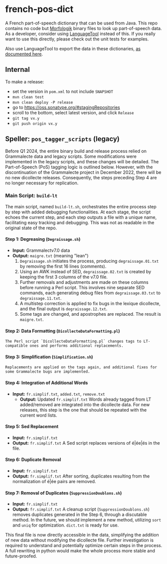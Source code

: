 french-pos-dict
===============

A French part-of-speech dictionary that can be used from Java. This repo contains no code
but [Morfologik](https://github.com/morfologik/) binary files to look up part-of-speech data.
As a developer, consider using [LanguageTool](https://github.com/languagetool-org) instead
of this. If you really want to use this directly, please check out the unit tests for examples.

Also use LanguageTool to export the data in these dictionaries, [as documented here](https://dev.languagetool.org/developing-a-tagger-dictionary#exporting-the-data).

## Internal

To make a release:

* set the version in `pom.xml` to not include `SNAPSHOT`
* `mvn clean test`
* `mvn clean deploy -P release`
* go to https://oss.sonatype.org/#stagingRepositories
* scroll to the bottom, select latest version, and click `Release`
* `git tag vx.y`
* `git push origin vx.y`

## Speller: `pos_tagger_scripts` (legacy)
Before Q1 2024, the entire binary build and release process relied on Grammalecte data and legacy scripts.
Some modifications were implemented in the legacy scripts, and these changes will be detailed.
The Part-of-Speech (PoS) tagging logic is outlined below. 
However, with the discontinuation of the Grammalecte project in December 2022, there will be no new dicollecte releases. 
Consequently, the steps preceding Step 4 are no longer necessary for replication.

### Main Script: `build-lt`
The main script, named `build-lt.sh`, orchestrates the entire process step by step with added debugging functionalities. At each stage, the script echoes the current step, and each step outputs a file with a unique name, facilitating easy tracking and debugging. This was not as readable in the original state of the repo.

#### Step 1: Degreasing (`Degraissage.sh`)
- **Input:** Grammalectv7.0 data
- **Output:** `maigre.txt` (meaning "lean")
    1. `Degraissage.sh` initiates the process, producing `degraissage.01.txt` by removing the first 16 lines (comments).
    2. Using an AWK instead of SED, `degraissage.02.txt` is created by keeping the first 3 columns of the v7.0 file.
    3. Further removals and adjustments are made on these columns before running a Perl script. This involves nine separate SED commands, each generating debug files from `degraissage.03.txt` to `degraissage.11.txt`.
    4. A multistep correction is applied to fix bugs in the lexique dicollecte, and the final output is `degraissage.12.txt`.
    5. Some tags are changed, and apostrophes are replaced. The result is `maigre.txt`.
#### Step 2: Data Formatting (`DicollecteDataFormatting.pl`)
    The Perl script `DicollecteDataFormatting.pl` changes tags to LT-compatible ones and performs additional replacements.
#### Step 3: Simplification (`Simplification.sh`)
    Replacements are applied on the tags again, and additional fixes for some Grammalecte bugs are implemented.
#### Step 4: Integration of Additional Words
- **Input:** `fr.simplif.txt`, `added.txt`, `remove.txt`
  - **Output:** Updated `fr.simplif.txt`
      Words already tagged from LT added/removed are integrated into the dicollecte data. 
  For new releases, this step is the one that should be repeated with the current word lists.
#### Step 5: Sed Replacement
- **Input:** `fr.simplif.txt`
- **Output:** `fr.simplif.txt`
    A Sed script replaces versions of é|ée|és in the file.
#### Step 6: Duplicate Removal
- **Input:** `fr.simplif.txt`
- **Output:** `fr.simplif.txt`
    After sorting, duplicates resulting from the normalization of é|ée pairs are removed.
#### Step 7: Removal of Duplicates (`SuppressionDoublons.sh`)
- **Input:** `fr.simplif.txt`
- **Output:** `fr.simplif.txt`
    A cleanup script (`SuppressionDoublons.sh`) removes duplicates generated in the Step 6, through a discutable method. In the future, we should implement a new method, utilizing `sort` and `uniq` for optimization.
 `dict.txt` is ready for use. 

This final file is now directly accessible in the data, simplifying the addition of new data without modifying the dicollecte file. 
Further investigation is required to understand and potentially optimize certain steps in the process. 
A full rewriting in python would make the whole process more stable and future-proofed.

